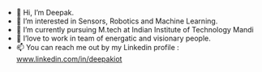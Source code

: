 - 👋 Hi, I’m Deepak.
- 👀 I’m interested in Sensors, Robotics and Machine Learning.
- 🌱 I’m currently pursuing M.tech at Indian Institute of Technology Mandi
- 💞️ I’love to work in team of energatic and visionary people.
- 📫 You can reach me out by my Linkedin profile : www.linkedin.com/in/deepakiot

<!---
deepaksahiitm/deepaksahiitm is a ✨ special ✨ repository because its `README.md` (this file) appears on your GitHub profile.
You can click the Preview link to take a look at your changes.
--->

